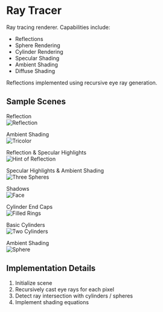 # Ray Tracer
Ray tracing renderer. Capabilities include:
- Reflections
- Sphere Rendering
- Cylinder Rendering
- Specular Shading
- Ambient Shading
- Diffuse Shading

Reflections implemented using recursive eye ray generation.

## Sample Scenes
Reflection  
![Reflection](./s8.PNG)

Ambient Shading  
![Tricolor](./s7.PNG)

Reflection & Specular Highlights  
![Hint of Reflection](./s6.PNG)

Specular Highlights & Ambient Shading  
![Three Spheres](./s5.PNG)

Shadows  
![Face](./s3.PNG)

Cylinder End Caps  
![Filled Rings](./s2.PNG)

Basic Cylinders  
![Two Cylinders](./s1.PNG)

Ambient Shading  
![Sphere](./s4.PNG)

## Implementation Details
1. Initialize scene
2. Recursively cast eye rays for each pixel
3. Detect ray intersection with cylinders / spheres
4. Implement shading equations